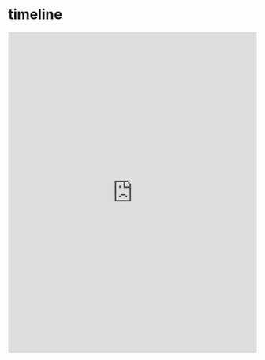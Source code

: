 # timeline
<iframe src='https://cdn.knightlab.com/libs/timeline3/latest/embed/index.html?source=1ix6BfkmC2jFw_lDgwfI6InNXA7oda0c-5uQlp_UPC7A&font=Default&lang=en&initial_zoom=2&height=650' width='100%' height='650' webkitallowfullscreen mozallowfullscreen allowfullscreen frameborder='0'></iframe>
